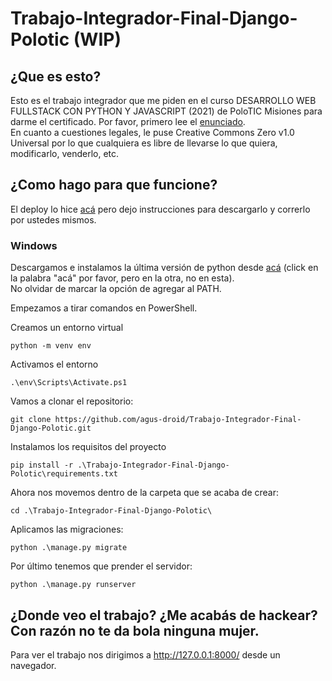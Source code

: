 # Trabajo-Integrador-Final-Django-Polotic (WIP)

<h2>¿Que es esto?</h2> 

Esto es el trabajo integrador que me piden en el curso DESARROLLO WEB FULLSTACK CON PYTHON Y JAVASCRIPT (2021) de PoloTIC Misiones para darme el certificado.
Por favor, primero lee el [enunciado](https://github.com/agus-droid/Trabajo-Integrador-Final-Django/blob/main/Enunciado.pdf).<br>
En cuanto a cuestiones legales, le puse Creative Commons Zero v1.0 Universal por lo que cualquiera es libre de llevarse lo que quiera, modificarlo, venderlo, etc.

<h2>¿Como hago para que funcione?</h2>

El deploy lo hice [acá](https://agusssosa.pythonanywhere.com) pero dejo instrucciones para descargarlo y correrlo por ustedes mismos.

<h3>Windows</h3>

Descargamos e instalamos la última versión de python desde [acá](https://www.python.org/ftp/python/3.9.5/python-3.9.5-amd64.exe) (click en la palabra "acá" por favor, pero en la otra, no en esta).<br>
No olvidar de marcar la opción de agregar al PATH.

Empezamos a tirar comandos en PowerShell.<br>

Creamos un entorno virtual

    python -m venv env
    
Activamos el entorno

    .\env\Scripts\Activate.ps1    

Vamos a clonar el repositorio:

    git clone https://github.com/agus-droid/Trabajo-Integrador-Final-Django-Polotic.git
    
Instalamos los requisitos del proyecto

    pip install -r .\Trabajo-Integrador-Final-Django-Polotic\requirements.txt

Ahora nos movemos dentro de la carpeta que se acaba de crear:

    cd .\Trabajo-Integrador-Final-Django-Polotic\
    
Aplicamos las migraciones:
    
    python .\manage.py migrate

Por último tenemos que prender el servidor:

    python .\manage.py runserver
    
<h2>¿Donde veo el trabajo? ¿Me acabás de hackear? Con razón no te da bola ninguna mujer.</h2>

Para ver el trabajo nos dirigimos a http://127.0.0.1:8000/ desde un navegador.
